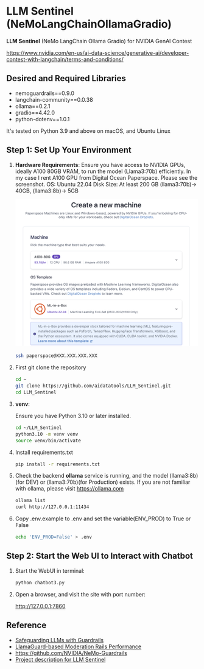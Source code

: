 # LLM Sentinel (NeMoLangChainOllamaGradio)

**LLM Sentinel** (NeMo LangChain Ollama Gradio) for NVIDIA GenAI Contest

<https://www.nvidia.com/en-us/ai-data-science/generative-ai/developer-contest-with-langchain/terms-and-conditions/>

## Desired and Required Libraries

- nemoguardrails==0.9.0
- langchain-community==0.0.38
- ollama==0.2.1
- gradio==4.42.0
- python-dotenv==1.0.1

It's tested on Python 3.9 and above on macOS, and Ubuntu Linux

## Step 1: Set Up Your Environment

1. **Hardware Requirements**: Ensure you have access to NVIDIA GPUs, ideally A100 80GB VRAM, to run the model (Llama3:70b) efficiently. In my case I rent A100 GPU from Digital Ocean Paperspace. Please see the screenshot. OS: Ubuntu 22.04 Disk Size: At least 200 GB (llama3:70b)-> 40GB, (llama3:8b)-> 5GB

   ![create_a_new_machine](img/create_a_new_machine.png "create_a_new_machine")

   ```bash
   ssh paperspace@XXX.XXX.XXX.XXX
   ```

1. First git clone the repository

   ```bash
   cd ~
   git clone https://github.com/aidatatools/LLM_Sentinel.git
   cd LLM_Sentinel
   ```

1. **venv**:

   Ensure you have Python 3.10 or later installed.

   ```bash
   cd ~/LLM_Sentinel
   python3.10 -m venv venv
   source venv/bin/activate
   ```

1. Install requirements.txt

   ```bash
   pip install -r requirements.txt
   ```

1. Check the backend **ollama** service is running, and the model (llama3:8b)(for DEV) or (llama3:70b)(for Production) exists. If you are not familiar with ollama, please visit <https://ollama.com>

   ```bash
   ollama list
   curl http://127.0.0.1:11434
   ```

1. Copy .env.example to .env and set the variable(ENV_PROD) to True or False

   ```bash
   echo 'ENV_PROD=False' > .env
   ```

## Step 2: Start the Web UI to Interact with Chatbot

1. Start the WebUI in terminal:

   ```bash
   python chatbot3.py
   ```

1. Open a browser, and visit the site with port number:

   <http://127.0.0.1:7860>

## Reference

- [Safeguarding LLMs with Guardrails](https://towardsdatascience.com/safeguarding-llms-with-guardrails-4f5d9f57cff2)
- [LlamaGuard-based Moderation Rails Performance](https://github.com/NVIDIA/NeMo-Guardrails/blob/develop/docs/evaluation/README.md#llamaguard-based-moderation-rails-performance)
- <https://github.com/NVIDIA/NeMo-Guardrails>
- [Project description for LLM Sentinel](https://medium.com/aidatatools/llm-sentinel-a-project-which-can-make-the-llm-chatbot-safer-250e40b110fe)

